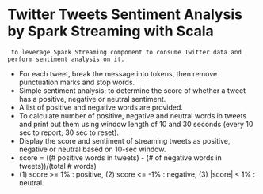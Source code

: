 
# Twitter Tweets Sentiment Analysis by Spark Streaming with Scala
     to leverage Spark Streaming component to consume Twitter data and perform sentiment analysis on it.
       
 *   For each tweet, break the message into tokens, then remove punctuation marks and stop words.
 *   Simple sentiment analysis: to determine the score of whether a tweet has a positive, negative or neutral sentiment.
 *   A list of positive and negative words are provided.
 *   To calculate number of positive, negative and neutral words in tweets and print out them using window length of 10 and 30 seconds (every 10 sec to report; 30 sec to reset).
 *   Display the score and sentiment of streaming tweets as positive, negative or neutral based on 10-sec window.
 *   score = ((# positive words in tweets) - (# of negative words in tweets))/(total # words)
 *   (1)  score >= 1%  : positive,
     (2)  score <= -1% : negative,
     (3)  |score| < 1% : neutral.
 
